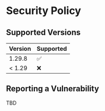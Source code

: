 # Security Policy

## Supported Versions

| Version | Supported          |
| ------- | ------------------ |
| 1.29.8  | :white_check_mark: |
| < 1.29  | :x:                |

## Reporting a Vulnerability

TBD
